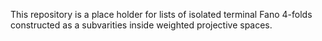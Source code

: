 This repository is a place holder for lists of isolated terminal Fano 4-folds constructed as a subvarities inside weighted projective spaces. 
